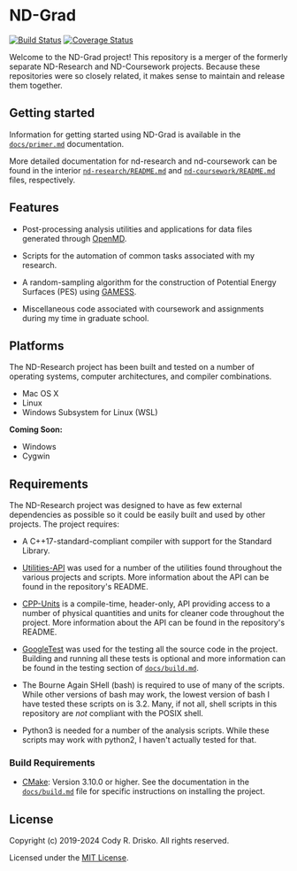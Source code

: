 # ND-Grad

[![Build Status](https://travis-ci.com/crdrisko/nd-grad.svg?branch=master)](https://travis-ci.com/crdrisko/nd-grad) [![Coverage Status](https://coveralls.io/repos/github/crdrisko/nd-grad/badge.svg?branch=master)](https://coveralls.io/github/crdrisko/nd-grad?branch=master)

Welcome to the ND-Grad project! This repository is a merger of the formerly separate ND-Research and ND-Coursework projects. Because these repositories were so closely related, it makes sense to maintain and release them together.

## Getting started

Information for getting started using ND-Grad is available in the [`docs/primer.md`](docs/primer.md) documentation.

More detailed documentation for nd-research and nd-coursework can be found in the interior [`nd-research/README.md`](nd-research/README.md) and [`nd-coursework/README.md`](nd-coursework/README.md) files, respectively.

## Features

- Post-processing analysis utilities and applications for data files generated through [OpenMD](https://github.com/OpenMD/OpenMD).

- Scripts for the automation of common tasks associated with my research.

- A random-sampling algorithm for the construction of Potential Energy Surfaces (PES) using [GAMESS](https://www.msg.chem.iastate.edu/gamess).

- Miscellaneous code associated with coursework and assignments during my time in graduate school.

## Platforms

The ND-Research project has been built and tested on a number of operating systems, computer architectures, and compiler combinations.

- Mac OS X
- Linux
- Windows Subsystem for Linux (WSL)

**Coming Soon:**

- Windows
- Cygwin

## Requirements

The ND-Research project was designed to have as few external dependencies as possible so it could be easily built and used by other projects. The project requires:

- A C++17-standard-compliant compiler with support for the Standard Library.

- [Utilities-API](https://github.com/crdrisko/utilities-api) was used for a number of the utilities found throughout the various projects and scripts. More information about the API can be found in the repository's README.

- [CPP-Units](https://github.com/crdrisko/cpp-units) is a compile-time, header-only, API providing access to a number of physical quantities and units for cleaner code throughout the project. More information about the API can be found in the repository's README.

- [GoogleTest](https://github.com/google/googletest) was used for the testing all the source code in the project. Building and running all these tests is optional and more information can be found in the testing section of [`docs/build.md`](https://github.com/crdrisko/nd-research/tree/master/docs/build.md).

- The Bourne Again SHell (bash) is required to use of many of the scripts. While other versions of bash may work, the lowest version of bash I have tested these scripts on is 3.2. Many, if not all, shell scripts in this repository are *not* compliant with the POSIX shell.

- Python3 is needed for a number of the analysis scripts. While these scripts may work with python2, I haven't actually tested for that.

### Build Requirements

- [CMake](https://cmake.org): Version 3.10.0 or higher. See the documentation in the [`docs/build.md`](https://github.com/crdrisko/nd-research/tree/master/docs/build.md) file for specific instructions on installing the project.

## License

Copyright (c) 2019-2024 Cody R. Drisko. All rights reserved.

Licensed under the [MIT License](https://github.com/crdrisko/nd-research/blob/master/LICENSE).
